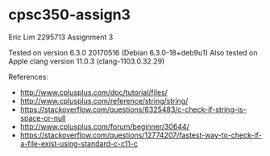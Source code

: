 # cpsc350-assign3

Eric Lim
2295713
Assignment 3

Tested on version 6.3.0 20170516 (Debian 6.3.0-18+deb9u1)
Also tested on Apple clang version 11.0.3 (clang-1103.0.32.29)

References:
- http://www.cplusplus.com/doc/tutorial/files/
- http://www.cplusplus.com/reference/string/string/
- https://stackoverflow.com/questions/6325483/c-check-if-string-is-space-or-null
- http://www.cplusplus.com/forum/beginner/30644/
- https://stackoverflow.com/questions/12774207/fastest-way-to-check-if-a-file-exist-using-standard-c-c11-c

